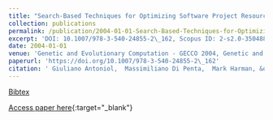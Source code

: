 ```yaml
---
title: "Search-Based Techniques for Optimizing Software Project Resource Allocation"
collection: publications
permalink: /publication/2004-01-01-Search-Based-Techniques-for-Optimizing-Software-Project-Resource-Allocation
excerpt: 'DOI: 10.1007/978-3-540-24855-2\_162, Scopus ID: 2-s2.0-35048834669, Cited by: 17'
date: 2004-01-01
venue: 'Genetic and Evolutionary Computation - GECCO 2004, Genetic and Evolutionary Computation Conference, Seattle, WA, USA, June 26-30, 2004, Proceedings, Part II'
paperurl: 'https://doi.org/10.1007/978-3-540-24855-2\_162'
citation: ' Giuliano Antoniol,  Massimiliano Di Penta,  Mark Harman, &quot;Search-Based Techniques for Optimizing Software Project Resource Allocation.&quot; Genetic and Evolutionary Computation - GECCO 2004, Genetic and Evolutionary Computation Conference, Seattle, WA, USA, June 26-30, 2004, Proceedings, Part II, 2004.'
---
```

[Bibtex](https://dblp.org/rec/bib/conf/gecco/AntoniolPH04)

[Access paper here](https://doi.org/10.1007/978-3-540-24855-2\_162){:target="_blank"}
